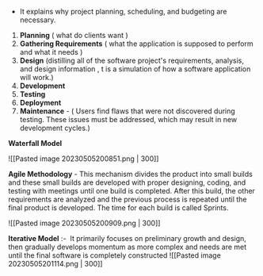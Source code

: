 -   It explains why project planning, scheduling, and budgeting are necessary.


1. **Planning** ( what do clients want )
2. **Gathering Requirements** ( what the application is supposed to perform and what it needs )
3. **Design** (distilling all of the software project's requirements, analysis, and design information , t is a simulation of how a software application will work.)
4. **Development**
5. **Testing**
6. **Deployment**
7. **Maintenance** - ( Users find flaws that were not discovered during testing. These issues must be addressed, which may result in new development cycles.)


**Waterfall Model** 

![[Pasted image 20230505200851.png | 300]]

**Agile Methodology**  - This mechanism divides the product into small builds and these small builds are developed with proper designing, coding, and testing with meetings until one build is completed. After this build, the other requirements are analyzed and the previous process is repeated until the final product is developed. The time for each build is called Sprints.

![[Pasted image 20230505200909.png | 300]]

**Iterative Model** :-  It primarily focuses on preliminary growth and design, then gradually develops momentum as more complex and needs are met until the final software is completely constructed
![[Pasted image 20230505201114.png | 300]]

